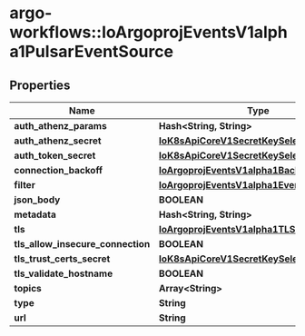 # argo-workflows::IoArgoprojEventsV1alpha1PulsarEventSource

## Properties
Name | Type | Description | Notes
------------ | ------------- | ------------- | -------------
**auth_athenz_params** | **Hash&lt;String, String&gt;** |  | [optional] 
**auth_athenz_secret** | [**IoK8sApiCoreV1SecretKeySelector**](IoK8sApiCoreV1SecretKeySelector.md) |  | [optional] 
**auth_token_secret** | [**IoK8sApiCoreV1SecretKeySelector**](IoK8sApiCoreV1SecretKeySelector.md) |  | [optional] 
**connection_backoff** | [**IoArgoprojEventsV1alpha1Backoff**](IoArgoprojEventsV1alpha1Backoff.md) |  | [optional] 
**filter** | [**IoArgoprojEventsV1alpha1EventSourceFilter**](IoArgoprojEventsV1alpha1EventSourceFilter.md) |  | [optional] 
**json_body** | **BOOLEAN** |  | [optional] 
**metadata** | **Hash&lt;String, String&gt;** |  | [optional] 
**tls** | [**IoArgoprojEventsV1alpha1TLSConfig**](IoArgoprojEventsV1alpha1TLSConfig.md) |  | [optional] 
**tls_allow_insecure_connection** | **BOOLEAN** |  | [optional] 
**tls_trust_certs_secret** | [**IoK8sApiCoreV1SecretKeySelector**](IoK8sApiCoreV1SecretKeySelector.md) |  | [optional] 
**tls_validate_hostname** | **BOOLEAN** |  | [optional] 
**topics** | **Array&lt;String&gt;** |  | [optional] 
**type** | **String** |  | [optional] 
**url** | **String** |  | [optional] 


